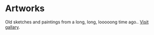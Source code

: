 # Artworks

Old sketches and paintings from a long, long, looooong time ago.. [Visit gallary](https://slsdo.github.io/artworks/).
